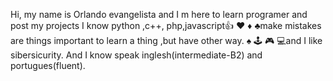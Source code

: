 Hi, my name is Orlando evangelista and I m here to learn programer and post my projects
I know python ,c++, php,javascript👍
♥
♦
♣make mistakes are things important to learn a thing ,but have other way.
♠
🕹
🎮
💻and I like sibersicurity.
And I know speak inglesh(intermediate-B2) and portugues(fluent).
